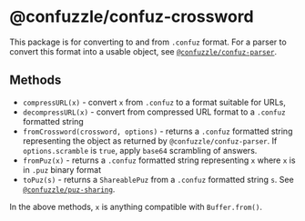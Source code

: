 # @confuzzle/confuz-crossword

This package is for converting to and from `.confuz` format. For a parser to
convert this format into a usable object, see [`@confuzzle/confuz-parser`](https://www.npmjs.com/package/@confuzzle/confuz-parser).


## Methods

* `compressURL(x)` - convert `x` from `.confuz` to a format suitable for URLs, 
* `decompressURL(x)` - convert from compressed URL format to a `.confuz` formatted string
* `fromCrossword(crossword, options)` - returns a `.confuz` formatted string representing the object as returned by `@confuzzle/confuz-parser`. If `options.scramble` is `true`, apply `base64` scrambling of answers.
* `fromPuz(x)` - returns a `.confuz` formatted string representing `x` where `x` is in `.puz` binary format
* `toPuz(s)` - returns a `ShareablePuz` from a `.confuz` formatted string `s`. See [`@confuzzle/puz-sharing`](https://www.npmjs.com/package/@confuzzle/puz-sharing).

In the above methods, `x` is anything compatible with `Buffer.from()`.
